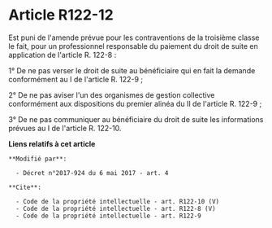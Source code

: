 # Article R122-12

Est puni de l'amende prévue pour les contraventions de la troisième classe le fait, pour un professionnel responsable du
paiement du droit de suite en application de l'article R. 122-8 :

1° De ne pas verser le droit de suite au bénéficiaire qui en fait la demande conformément au I de l'article R. 122-9 ;

2° De ne pas aviser l'un des organismes de gestion collective conformément aux dispositions du premier alinéa du II de
l'article R. 122-9 ;

3° De ne pas communiquer au bénéficiaire du droit de suite les informations prévues au I de l'article R. 122-10.

**Liens relatifs à cet article**

	**Modifié par**:

	  - Décret n°2017-924 du 6 mai 2017 - art. 4

	**Cite**:

	  - Code de la propriété intellectuelle - art. R122-10 (V)
	  - Code de la propriété intellectuelle - art. R122-8 (V)
	  - Code de la propriété intellectuelle - art. R122-9
